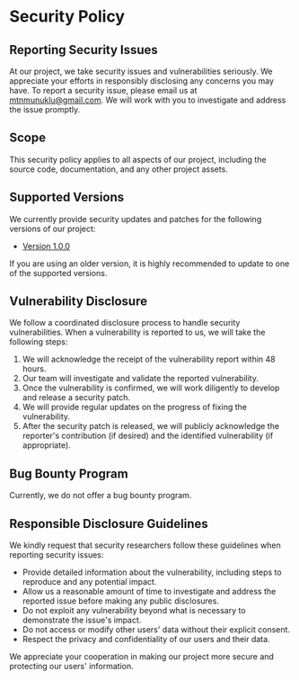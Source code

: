 # Security Policy

## Reporting Security Issues

At our project, we take security issues and vulnerabilities seriously. We appreciate your efforts in responsibly disclosing any concerns you may have. To report a security issue, please email us at mtnmunuklu@gmail.com. We will work with you to investigate and address the issue promptly.

## Scope

This security policy applies to all aspects of our project, including the source code, documentation, and any other project assets.

## Supported Versions

We currently provide security updates and patches for the following versions of our project:

- [Version 1.0.0](https://github.com/mtnmunuklu/davudpasha-api-client/releases/tag/v1.0.0)

If you are using an older version, it is highly recommended to update to one of the supported versions.

## Vulnerability Disclosure

We follow a coordinated disclosure process to handle security vulnerabilities. When a vulnerability is reported to us, we will take the following steps:

1. We will acknowledge the receipt of the vulnerability report within 48 hours.
2. Our team will investigate and validate the reported vulnerability.
3. Once the vulnerability is confirmed, we will work diligently to develop and release a security patch.
4. We will provide regular updates on the progress of fixing the vulnerability.
5. After the security patch is released, we will publicly acknowledge the reporter's contribution (if desired) and the identified vulnerability (if appropriate).

## Bug Bounty Program

Currently, we do not offer a bug bounty program.

## Responsible Disclosure Guidelines

We kindly request that security researchers follow these guidelines when reporting security issues:

- Provide detailed information about the vulnerability, including steps to reproduce and any potential impact.
- Allow us a reasonable amount of time to investigate and address the reported issue before making any public disclosures.
- Do not exploit any vulnerability beyond what is necessary to demonstrate the issue's impact.
- Do not access or modify other users' data without their explicit consent.
- Respect the privacy and confidentiality of our users and their data.

We appreciate your cooperation in making our project more secure and protecting our users' information.